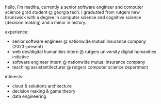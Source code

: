 hello, i'm madiha. currently a senior software engineer and computer science grad student @ georgia tech. i graduated from rutgers new brunswick with a degree in computer science and cognitive science (decision making) and a minor in history.

experience:
* senior software engineer @ nationwide mutual insurance company (2023-present)
* web dev/digital humanities intern @ rutgers university digital humanities initiative
* software engineer intern @ nationwide mutual insurance company
* teaching assistant/lecturer @ rutgers computer science department

interests:
* cloud & solutions architecture
* decision making & game theory
* data engineering


<!---
madihabdul/madihabdul is a ✨ special ✨ repository because its `README.md` (this file) appears on your GitHub profile.
You can click the Preview link to take a look at your changes.
--->
